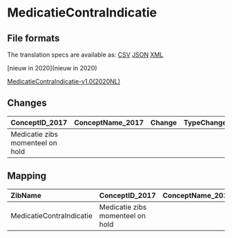 # MedicatieContraIndicatie
## File formats

The translation specs are available as: 
[CSV](../csv/MedicatieContraIndicatie.csv) [JSON](../json/MedicatieContraIndicatie.json) [XML](../xml/MedicatieContraIndicatie.xml)



[nieuw in 2020](nieuw in 2020)

[MedicatieContraIndicatie-v1.0(2020NL)](https://zibs.nl/wiki/MedicatieContraIndicatie-v1.0(2020NL))









## Changes

| ConceptID_2017                   | ConceptName_2017   | Change   | TypeChange   | Impact_heen   | TRANSLATIE_spec_heen   | Impact_terug   | TRANSLATIE_spec_terug   | Omschrijving   |
|:---------------------------------|:-------------------|:---------|:-------------|:--------------|:-----------------------|:---------------|:------------------------|:---------------|
| Medicatie zibs momenteel on hold |                    |          |              |               |                        |                |                         |                |

## Mapping

| ZibName                  | ConceptID_2017                   | ConceptName_2017   | Codelists_2017   | Change   | ConceptID_2020                   | ConceptName_2020   | Codelists_2020   | Bits   | Omschrijving   | TypeChange   | Impact_heen   | TRANSLATIE_spec_heen   | Impact_terug   | TRANSLATIE_spec_terug   |
|:-------------------------|:---------------------------------|:-------------------|:-----------------|:---------|:---------------------------------|:-------------------|:-----------------|:-------|:---------------|:-------------|:--------------|:-----------------------|:---------------|:------------------------|
| MedicatieContraIndicatie | Medicatie zibs momenteel on hold |                    |                  |          | Medicatie zibs momenteel on hold |                    |                  |        |                |              |               |                        |                |                         |

